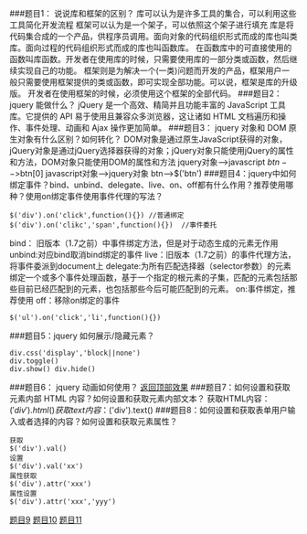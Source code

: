 ###题目1： 说说库和框架的区别？
库可以认为是许多工具的集合，可以利用这些工具简化开发流程
框架可以认为是一个架子，可以依照这个架子进行填充
库是将代码集合成的一个产品，供程序员调用。面向对象的代码组织形式而成的库也叫类库。面向过程的代码组织形式而成的库也叫函数库。
在函数库中的可直接使用的函数叫库函数。开发者在使用库的时候，只需要使用库的一部分类或函数，然后继续实现自己的功能。
框架则是为解决一个(一类)问题而开发的产品，框架用户一般只需要使用框架提供的类或函数，即可实现全部功能。可以说，框架是库的升级版。
开发者在使用框架的时候，必须使用这个框架的全部代码。
###题目2： jquery 能做什么？
jQuery 是一个高效、精简并且功能丰富的 JavaScript 工具库。它提供的 API 易于使用且兼容众多浏览器，这让诸如 HTML 文档遍历和操作、事件处理、动画和 Ajax 操作更加简单。
###题目3： jquery 对象和 DOM 原生对象有什么区别？如何转化？
DOM对象是通过原生JavaScript获得的对象，jQuery对象是通过jQuery选择器获得的对象；jQuery对象只能使用jQuery的属性和方法，DOM对象只能使用DOM的属性和方法
jquery对象-->javascript  $btn-->$btn[0]
javascript对象-->jquery对象 btn-->$('btn')
###题目4：jquery中如何绑定事件？bind、unbind、delegate、live、on、off都有什么作用？推荐使用哪种？使用on绑定事件使用事件代理的写法？
```
$('div').on('click',function(){}) //普通绑定
$('div').on('clikc','span',function(){})  //事件委托
```
bind： 旧版本（1.7之前）中事件绑定方法，但是对于动态生成的元素无作用
unbind:对应bind取消bind绑定的事件
live：旧版本（1.7之前）的事件代理方法，将事件委派到document上
delegate:为所有匹配选择器（selector参数）的元素绑定一个或多个事件处理函数，基于一个指定的根元素的子集，匹配的元素包括那些目前已经匹配到的元素，也包括那些今后可能匹配到的元素。
on:事件绑定，推荐使用
off：移除on绑定的事件
```
$('ul').on('click','li',function(){})
```
###题目5：jquery 如何展示/隐藏元素？
```
div.css('display','block||none')
div.toggle()
div.show() div.hide()
```
###题目6： jquery 动画如何使用？
[返回顶部效果](http://js.jirengu.com/mowuwujeda/26/edit)
###题目7：如何设置和获取元素内部 HTML 内容？如何设置和获取元素内部文本？
获取HTML内容：$('div').html()
获取text内容：$('div').text()
###题目8：如何设置和获取表单用户输入或者选择的内容？如何设置和获取元素属性？
```
获取
$('div').val()
设置
$('div').val('xx')
属性获取
$('div').attr('xxx')
属性设置
$('div').attr('xxx','yyy')
```
[题目9](http://js.jirengu.com/wipuwuvewe/2/edit)
[题目10](http://js.jirengu.com/kasifukaza/1/edit?html,output)
[题目11](http://js.jirengu.com/xayukikizu/1/edit)